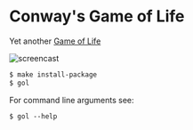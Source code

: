# Conway's Game of Life

Yet another [Game of Life](https://en.wikipedia.org/wiki/Conway%27s_Game_of_Life)

![screencast](https://blog.pilosus.org/images/gol.gif)

```bash
$ make install-package
$ gol
```

For command line arguments see:

```
$ gol --help
```

